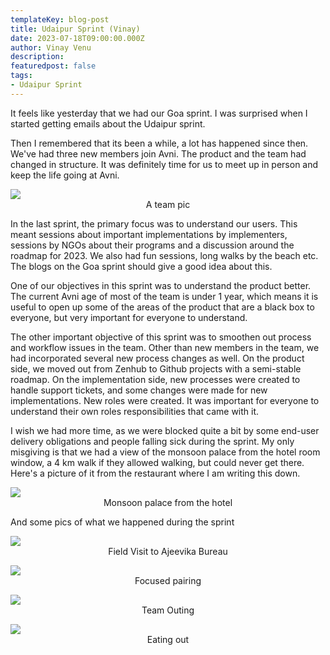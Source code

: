 ```yaml
---
templateKey: blog-post
title: Udaipur Sprint (Vinay)
date: 2023-07-18T09:00:00.000Z
author: Vinay Venu
description:
featuredpost: false
tags: 
- Udaipur Sprint
---
```


It feels like yesterday that we had our Goa sprint. I was surprised when I started getting emails about the Udaipur sprint. 

Then I remembered that its been a while, a lot has happened since then. We've had three new members join Avni. The product and the team had changed in structure. It was definitely time for us to meet up in person and keep the life going at Avni.

![](/img/2023-07-18-udaipur-sprint-vinay/team-pic.jpeg)
<span style="display:flex;justify-content:center;">A team pic</span>

In the last sprint, the primary focus was to understand our users. This meant sessions about important implementations by implementers, sessions by NGOs about their programs and a discussion around the roadmap for 2023. We also had fun sessions, long walks by the beach etc. The blogs on the Goa sprint should give a good idea about this.  

One of our objectives in this sprint was to understand the product better. The current Avni age of most of the team is under 1 year, which means it is useful to open up some of the areas of the product that are a black box to everyone, but very important for everyone to understand.

The other important objective of this sprint was to smoothen out process and workflow issues in the team. Other than new members in the team, we had incorporated several new process changes as well. On the product side, we moved out from Zenhub to Github projects with a semi-stable roadmap. On the implementation side, new processes were created to handle support tickets, and some changes were made for new implementations. New roles were created. It was important for everyone to understand their own roles responsibilities that came with it. 

I wish we had more time, as we were blocked quite a bit by some end-user delivery obligations and people falling sick during the sprint. My only misgiving is that we had a view of the monsoon palace from the hotel room window, a 4 km walk if they allowed walking, but could never get there. Here's a picture of it from the restaurant where I am writing this down. 

![](/img/2023-07-18-udaipur-sprint-vinay/monsoon-palace.jpeg)
<span style="display:flex;justify-content:center;">Monsoon palace from the hotel</span>

And some pics of what we happened during the sprint

![](/img/2023-07-18-udaipur-sprint-vinay/field-visit.jpeg)
<span style="display:flex;justify-content:center;">Field Visit to Ajeevika Bureau</span>

![](/img/2023-07-18-udaipur-sprint-vinay/pairing-session.jpeg)
<span style="display:flex;justify-content:center;">Focused pairing</span>

![](/img/2023-07-18-udaipur-sprint-vinay/team-outing.jpeg)
<span style="display:flex;justify-content:center;">Team Outing</span>

![](/img/2023-07-18-udaipur-sprint-vinay/eat-out.jpeg)
<span style="display:flex;justify-content:center;">Eating out</span>
